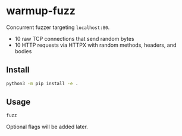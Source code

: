 # warmup-fuzz

Concurrent fuzzer targeting `localhost:80`.

- 10 raw TCP connections that send random bytes
- 10 HTTP requests via HTTPX with random methods, headers, and bodies

## Install

```bash
python3 -m pip install -e .
```

## Usage

```bash
fuzz
```

Optional flags will be added later.



